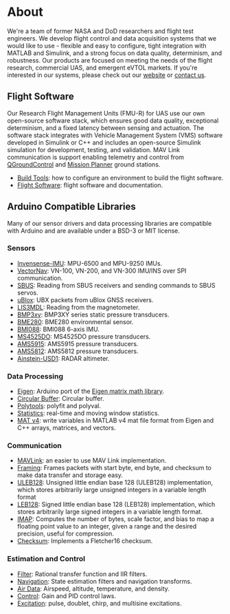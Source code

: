 # About
We're a team of former NASA and DoD researchers and flight test engineers. We develop flight control and data acquisition systems that we would like to use - flexible and easy to configure, tight integration with MATLAB and Simulink, and a strong focus on data quality, determinism, and robustness. Our products are focused on meeting the needs of the flight research, commercial UAS, and emergent eVTOL markets. If you're interested in our systems, please check out our [website](https://bolderflight.com/) or [contact us](mailto:info@bolderflight.com).

## Flight Software
Our Research Flight Management Units (FMU-R) for UAS use our own open-source software stack, which ensures good data quality, exceptional determinism, and a fixed latency between sensing and actuation. The software stack integrates with Vehicle Management System (VMS) software developed in Simulink or C++ and includes an open-source Simulink simulation for development, testing, and validation. MAV Link communication is support enabling telemetry and control from [QGroundControl](http://qgroundcontrol.com/) and [Mission Planner](https://ardupilot.org/planner/) ground stations.
  * [Build Tools](https://github.com/bolderflight/build-tools): how to configure an environment to build the flight software.
  * [Flight Software](https://github.com/bolderflight/spaaro): flight software and documentation.

## Arduino Compatible Libraries
Many of our sensor drivers and data processing libraries are compatible with Arduino and are available under a BSD-3 or MIT license.

### Sensors
  * [Invensense-IMU](https://github.com/bolderflight/invensense-imu): MPU-6500 and MPU-9250 IMUs.
  * [VectorNav](https://github.com/bolderflight/vector-nav): VN-100, VN-200, and VN-300 IMU/INS over SPI communication. 
  * [SBUS](https://github.com/bolderflight/sbus): Reading from SBUS receivers and sending commands to SBUS servos.
  * [uBlox](https://github.com/bolderflight/ublox): UBX packets from uBlox GNSS receivers.
  * [LIS3MDL](https://github.com/bolderflight/lis3mdl): Reading from the magnetometer.
  * [BMP3xy](https://github.com/bolderflight/bmp3): BMP3XY series static pressure transducers.
  * [BME280](https://github.com/bolderflight/bme280): BME280 environmental sensor.
  * [BMI088](https://github.com/bolderflight/bmi088-arduino): BMI088 6-axis IMU.
  * [MS4525DO](https://github.com/bolderflight/ms4525do): MS4525DO pressure transducers.
  * [AMS5915](https://github.com/bolderflight/ams5915): AMS5915 pressure transducers.
  * [AMS5812](https://github.com/bolderflight/ams5812): AMS5812 pressure transducers.
  * [Ainstein-USD1](https://github.com/bolderflight/ainstein-usd1): RADAR altimeter.

### Data Processing
  * [Eigen](https://github.com/bolderflight/eigen/): Arduino port of the [Eigen matrix math library](https://eigen.tuxfamily.org/index.php?title=Main_Page).
  * [Circular Buffer](https://github.com/bolderflight/circle_buf): Circular buffer.
  * [Polytools](https://github.com/bolderflight/polytools): polyfit and polyval.
  * [Statistics](https://github.com/bolderflight/statistics): real-time and moving window statistics.
  * [MAT v4](https://github.com/bolderflight/mat_v4): write variables in MATLAB v4 mat file format from Eigen and C++ arrays, matrices, and vectors.

### Communication
  * [MAVLink](https://github.com/bolderflight/mavlink): an easier to use MAV Link implementation.
  * [Framing](https://github.com/bolderflight/framing): Frames packets with start byte, end byte, and checksum to make data transfer and storage easy.
  * [ULEB128](https://github.com/bolderflight/uleb128): Unsigned little endian base 128 (ULEB128) implementation, which stores arbitrarily large unsigned integers in a variable length format
  * [LEB128](https://github.com/bolderflight/leb128): Signed little endian base 128 (LEB128) implementation, which stores arbitrarily large signed integers in a variable length format.
  * [IMAP](https://github.com/bolderflight/imap): Computes the number of bytes, scale factor, and bias to map a floating point value to an integer, given a range and the desired precision, useful for compression.
  * [Checksum](https://github.com/bolderflight/checksum/): Implements a Fletcher16 checksum.


### Estimation and Control
  * [Filter](https://github.com/bolderflight/filter): Rational transfer function and IIR filters.
  * [Navigation](https://github.com/bolderflight/navigation): State estimation filters and navigation transforms.
  * [Air Data](https://github.com/bolderflight/airdata): Airspeed, altitude, temperature, and density.
  * [Control](https://github.com/bolderflight/control): Gain and PID control laws.
  * [Excitation](https://github.com/bolderflight/excitation): pulse, doublet, chirp, and multisine excitations.

